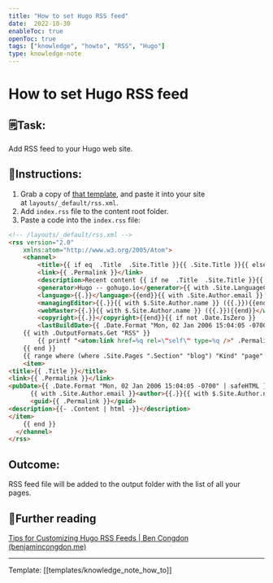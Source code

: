 ```yaml
---
title: "How to set Hugo RSS feed"
date:  2022-10-30
enableToc: true
openToc: true
tags: ["knowledge", "howto", "RSS", "Hugo"]
type: knowledge-note
---
```


# How to set Hugo RSS feed

## 🗒️Task:
Add RSS feed to your Hugo web site.

## 📝Instructions:
1.  Grab a copy of [that template](https://github.com/gohugoio/hugo/blob/master/tpl/tplimpl/embedded/templates/_default/rss.xml), and paste it into your site at `layouts/_default/rss.xml`.
2. Add `index.rss` file to the content root folder.
3. Paste a code into the `index.rss` file:
```html
<!-- /layouts/_default/rss.xml -->
<rss version="2.0"
    xmlns:atom="http://www.w3.org/2005/Atom">
    <channel>
        <title>{{ if eq  .Title  .Site.Title }}{{ .Site.Title }}{{ else }}{{ with .Title }}{{.}} on {{ end }}{{ .Site.Title }}{{ end }}</title>
        <link>{{ .Permalink }}</link>
        <description>Recent content {{ if ne  .Title  .Site.Title }}{{ with .Title }}in {{.}} {{ end }}{{ end }}on {{ .Site.Title }}</description>
        <generator>Hugo -- gohugo.io</generator>{{ with .Site.LanguageCode }}
        <language>{{.}}</language>{{end}}{{ with .Site.Author.email }}
        <managingEditor>{{.}}{{ with $.Site.Author.name }} ({{.}}){{end}}</managingEditor>{{end}}{{ with .Site.Author.email }}
        <webMaster>{{.}}{{ with $.Site.Author.name }} ({{.}}){{end}}</webMaster>{{end}}{{ with .Site.Copyright }}
        <copyright>{{.}}</copyright>{{end}}{{ if not .Date.IsZero }}
        <lastBuildDate>{{ .Date.Format "Mon, 02 Jan 2006 15:04:05 -0700" | safeHTML }}</lastBuildDate>{{ end }}
    {{ with .OutputFormats.Get "RSS" }}
        {{ printf "<atom:link href=%q rel=\"self\" type=%q />" .Permalink .MediaType | safeHTML }}
    {{ end }}
    {{ range where (where .Site.Pages ".Section" "blog") "Kind" "page" }}
    <item>
<title>{{ .Title }}</title>
<link>{{ .Permalink }}</link>
<pubDate>{{ .Date.Format "Mon, 02 Jan 2006 15:04:05 -0700" | safeHTML }}</pubDate>
      {{ with .Site.Author.email }}<author>{{.}}{{ with $.Site.Author.name }} ({{.}}){{end}}</author>{{end}}
      <guid>{{ .Permalink }}</guid>
<description>{{- .Content | html -}}</description>
</item>
    {{ end }}
  </channel>
</rss>
```

## Outcome:
RSS feed file will be added to the output folder with the list of all your pages.

## 📖Further reading
[Tips for Customizing Hugo RSS Feeds | Ben Congdon (benjamincongdon.me)](https://benjamincongdon.me/blog/2020/01/14/Tips-for-Customizing-Hugo-RSS-Feeds/)

---
Template: [[templates/knowledge_note_how_to]]